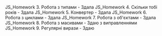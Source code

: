 JS_Homework 3. Робота з типами - Здала
JS_Homework 4. Скільки тобі років - Здала
JS_Homework 5. Конвертер - Здала
JS_Homework 6. Робота з циклами - Здала
JS_Homework 7. Робота з об'єктами - Здала
JS_Homework 8. Робота з масивами - Здаю з виправленнями
JS_Homework 9. Регулярні вирази - Здаю
